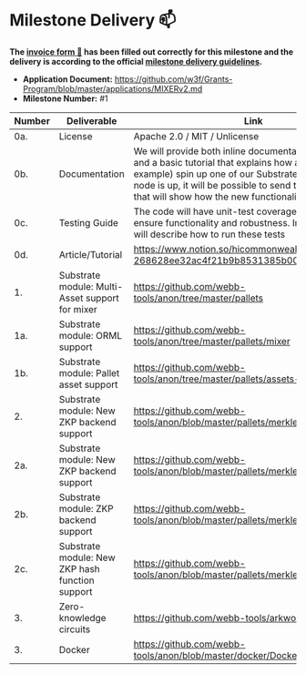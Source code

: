# Milestone Delivery :mailbox:

**The [invoice form :pencil:](https://docs.google.com/forms/d/e/1FAIpQLSfmNYaoCgrxyhzgoKQ0ynQvnNRoTmgApz9NrMp-hd8mhIiO0A/viewform) has been filled out correctly for this milestone and the delivery is according to the official [milestone delivery guidelines](https://github.com/w3f/General-Grants-Program/blob/master/grants/milestone-deliverables-guidelines.md).**  

* **Application Document:** https://github.com/w3f/Grants-Program/blob/master/applications/MIXERv2.md
* **Milestone Number:** #1

| Number | Deliverable | Link | Notes |
| ------------- | ------------- | ------------- |------------- |
| 0a. | License | Apache 2.0 / MIT / Unlicense |
| 0b. | Documentation | We will provide both inline documentation of the code and a basic tutorial that explains how a user can (for example) spin up one of our Substrate nodes. Once the node is up, it will be possible to send test transactions that will show how the new functionality works. |
| 0c. | Testing Guide | The code will have unit-test coverage (min. 70%) to ensure functionality and robustness. In the guide we will describe how to run these tests | 
| 0d. | Article/Tutorial | https://www.notion.so/hicommonwealth/Blog-post-268628ee32ac4f21b9b8531385b00458 | 
| 1. | Substrate module: Multi-Asset support for mixer | https://github.com/webb-tools/anon/tree/master/pallets |
| 1a. | Substrate module: ORML support | https://github.com/webb-tools/anon/tree/master/pallets/mixer |
| 1b. | Substrate module: Pallet asset support | https://github.com/webb-tools/anon/tree/master/pallets/assets-mixer |
| 2. | Substrate module: New ZKP backend support | https://github.com/webb-tools/anon/blob/master/pallets/merkle/src/utils/setup.rs |
| 2a. | Substrate module: New ZKP backend support | https://github.com/webb-tools/anon/blob/master/pallets/merkle/src/utils/setup.rs |
| 2b. | Substrate module: ZKP backend support | https://github.com/webb-tools/anon/blob/master/pallets/merkle/src/utils/setup.rs |
| 2c. | Substrate module: New ZKP hash function support | https://github.com/webb-tools/anon/blob/master/pallets/merkle/src/utils/setup.rs |
| 3. | Zero-knowledge circuits | https://github.com/webb-tools/arkworks-gadgets |  
| 3. | Docker | https://github.com/webb-tools/anon/blob/master/docker/Dockerfile | 
